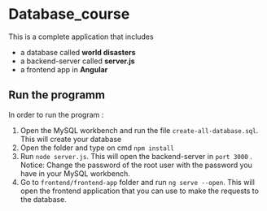 # Database_course

This is a complete application that includes 
- a database called **world disasters**
- a backend-server called **server.js**
- a frontend app in **Angular**

## Run the programm 

In order to run the program : 
1. Open the MySQL workbench and run the file `create-all-database.sql`. This will create your database
2. Open the folder and type on cmd `npm install`
3. Run `node server.js`. This will open the backend-server in `port 3000` . Notice: Change the password of the root user with the password you have in your MySQL workbench.
4. Go to `frontend/frontend-app` folder and run `ng serve --open`. This will open the frontend application that you can use to make the requests to the database.
